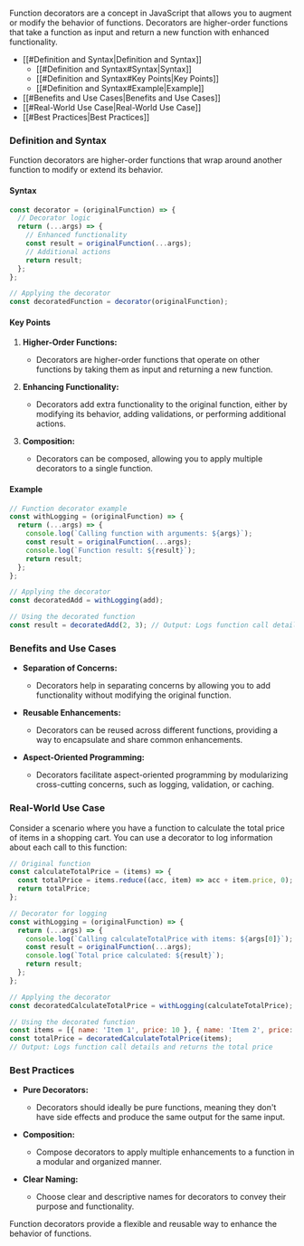 Function decorators are a concept in JavaScript that allows you to augment or modify the behavior of functions. Decorators are higher-order functions that take a function as input and return a new function with enhanced functionality.

- [[#Definition and Syntax|Definition and Syntax]]
	- [[#Definition and Syntax#Syntax|Syntax]]
	- [[#Definition and Syntax#Key Points|Key Points]]
	- [[#Definition and Syntax#Example|Example]]
- [[#Benefits and Use Cases|Benefits and Use Cases]]
- [[#Real-World Use Case|Real-World Use Case]]
- [[#Best Practices|Best Practices]]
### Definition and Syntax

Function decorators are higher-order functions that wrap around another function to modify or extend its behavior.
#### Syntax

```javascript
const decorator = (originalFunction) => {
  // Decorator logic
  return (...args) => {
    // Enhanced functionality
    const result = originalFunction(...args);
    // Additional actions
    return result;
  };
};

// Applying the decorator
const decoratedFunction = decorator(originalFunction);
```
#### Key Points

1. **Higher-Order Functions:**
   - Decorators are higher-order functions that operate on other functions by taking them as input and returning a new function.

2. **Enhancing Functionality:**
   - Decorators add extra functionality to the original function, either by modifying its behavior, adding validations, or performing additional actions.

3. **Composition:**
   - Decorators can be composed, allowing you to apply multiple decorators to a single function.
#### Example

```javascript
// Function decorator example
const withLogging = (originalFunction) => {
  return (...args) => {
    console.log(`Calling function with arguments: ${args}`);
    const result = originalFunction(...args);
    console.log(`Function result: ${result}`);
    return result;
  };
};

// Applying the decorator
const decoratedAdd = withLogging(add);

// Using the decorated function
const result = decoratedAdd(2, 3); // Output: Logs function call details and returns the result
```
### Benefits and Use Cases

- **Separation of Concerns:**
  - Decorators help in separating concerns by allowing you to add functionality without modifying the original function.

- **Reusable Enhancements:**
  - Decorators can be reused across different functions, providing a way to encapsulate and share common enhancements.

- **Aspect-Oriented Programming:**
  - Decorators facilitate aspect-oriented programming by modularizing cross-cutting concerns, such as logging, validation, or caching.

### Real-World Use Case

Consider a scenario where you have a function to calculate the total price of items in a shopping cart. You can use a decorator to log information about each call to this function:

```javascript
// Original function
const calculateTotalPrice = (items) => {
  const totalPrice = items.reduce((acc, item) => acc + item.price, 0);
  return totalPrice;
};

// Decorator for logging
const withLogging = (originalFunction) => {
  return (...args) => {
    console.log(`Calling calculateTotalPrice with items: ${args[0]}`);
    const result = originalFunction(...args);
    console.log(`Total price calculated: ${result}`);
    return result;
  };
};

// Applying the decorator
const decoratedCalculateTotalPrice = withLogging(calculateTotalPrice);

// Using the decorated function
const items = [{ name: 'Item 1', price: 10 }, { name: 'Item 2', price: 20 }];
const totalPrice = decoratedCalculateTotalPrice(items); 
// Output: Logs function call details and returns the total price
```

### Best Practices

- **Pure Decorators:**
  - Decorators should ideally be pure functions, meaning they don't have side effects and produce the same output for the same input.

- **Composition:**
  - Compose decorators to apply multiple enhancements to a function in a modular and organized manner.

- **Clear Naming:**
  - Choose clear and descriptive names for decorators to convey their purpose and functionality.

Function decorators provide a flexible and reusable way to enhance the behavior of functions.